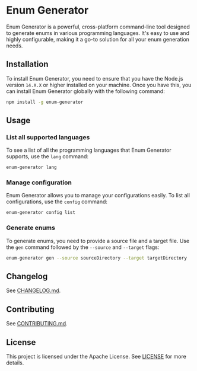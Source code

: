 # Enum Generator

Enum Generator is a powerful, cross-platform command-line tool designed to generate enums in various programming languages. It's easy to use and highly configurable, making it a go-to solution for all your enum generation needs.

## Installation

To install Enum Generator, you need to ensure that you have the Node.js version `14.X.X` or higher installed on your machine. Once you have this, you can install Enum Generator globally with the following command:

```sh
npm install -g enum-generator
```

## Usage

### List all supported languages

To see a list of all the programming languages that Enum Generator supports, use the `lang` command:

```sh
enum-generator lang
```

### Manage configuration

Enum Generator allows you to manage your configurations easily. To list all configurations, use the `config` command:

```sh
enum-generator config list
```

### Generate enums

To generate enums, you need to provide a source file and a target file. Use the `gen` command followed by the `--source` and `--target` flags:

```sh
enum-generator gen --source sourceDirectory --target targetDirectory
```

## Changelog

See [CHANGELOG.md](CHANGELOG.md).

## Contributing

See [CONTRIBUTING.md](CONTRIBUTING.md).

## License

This project is licensed under the Apache License. See [LICENSE](LICENSE) for more details.
